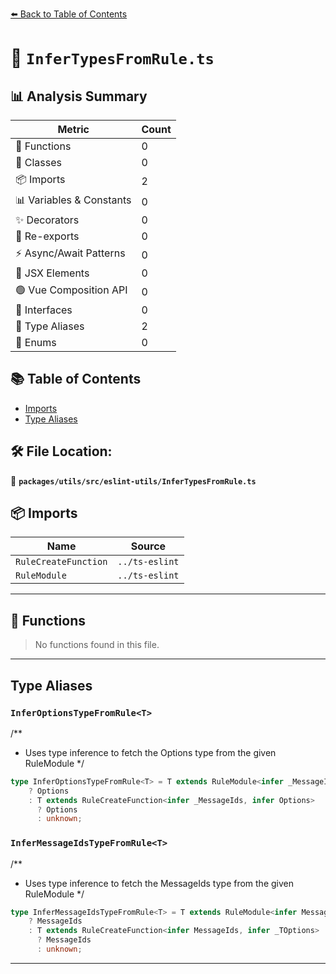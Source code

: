 [⬅️ Back to Table of Contents](../../../../index.md)

# 📄 `InferTypesFromRule.ts`

## 📊 Analysis Summary

| Metric | Count |
|--------|-------|
| 🔧 Functions | 0 |
| 🧱 Classes | 0 |
| 📦 Imports | 2 |
| 📊 Variables & Constants | 0 |
| ✨ Decorators | 0 |
| 🔄 Re-exports | 0 |
| ⚡ Async/Await Patterns | 0 |
| 💠 JSX Elements | 0 |
| 🟢 Vue Composition API | 0 |
| 📐 Interfaces | 0 |
| 📑 Type Aliases | 2 |
| 🎯 Enums | 0 |

## 📚 Table of Contents

- [Imports](#imports)
- [Type Aliases](#type-aliases)

## 🛠️ File Location:
📂 **`packages/utils/src/eslint-utils/InferTypesFromRule.ts`**

## 📦 Imports

| Name | Source |
|------|--------|
| `RuleCreateFunction` | `../ts-eslint` |
| `RuleModule` | `../ts-eslint` |


---

## 🔧 Functions

> No functions found in this file.


---

## Type Aliases

### `InferOptionsTypeFromRule<T>`

/**
 * Uses type inference to fetch the Options type from the given RuleModule
 */

```ts
type InferOptionsTypeFromRule<T> = T extends RuleModule<infer _MessageIds, infer Options>
    ? Options
    : T extends RuleCreateFunction<infer _MessageIds, infer Options>
      ? Options
      : unknown;
```

### `InferMessageIdsTypeFromRule<T>`

/**
 * Uses type inference to fetch the MessageIds type from the given RuleModule
 */

```ts
type InferMessageIdsTypeFromRule<T> = T extends RuleModule<infer MessageIds, infer _TOptions>
    ? MessageIds
    : T extends RuleCreateFunction<infer MessageIds, infer _TOptions>
      ? MessageIds
      : unknown;
```


---